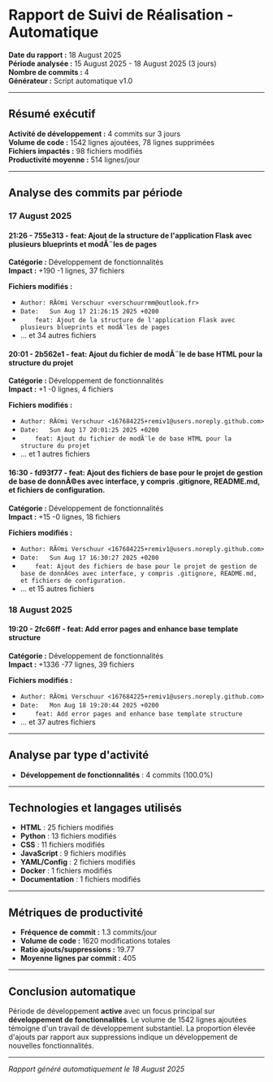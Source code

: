 # Rapport de Suivi de Réalisation - Automatique

**Date du rapport :** 18 August 2025  
**Période analysée :** 15 August 2025 - 18 August 2025 (3 jours)  
**Nombre de commits :** 4  
**Générateur :** Script automatique v1.0

---

## Résumé exécutif

**Activité de développement :** 4 commits sur 3 jours  
**Volume de code :** 1542 lignes ajoutées, 78 lignes supprimées  
**Fichiers impactés :** 98 fichiers modifiés  
**Productivité moyenne :** 514 lignes/jour

---

## Analyse des commits par période


### 17 August 2025

#### 21:26 - 755e313 - feat: Ajout de la structure de l'application Flask avec plusieurs blueprints et modÃ¨les de pages

**Catégorie :** Développement de fonctionnalités  
**Impact :** +190 -1 lignes, 37 fichiers

**Fichiers modifiés :**
- `Author: RÃ©mi Verschuur <verschuurrmm@outlook.fr>`
- `Date:   Sun Aug 17 21:26:15 2025 +0200`
- `    feat: Ajout de la structure de l'application Flask avec plusieurs blueprints et modÃ¨les de pages`
- ... et 34 autres fichiers

#### 20:01 - 2b562e1 - feat: Ajout du fichier de modÃ¨le de base HTML pour la structure du projet

**Catégorie :** Développement de fonctionnalités  
**Impact :** +1 -0 lignes, 4 fichiers

**Fichiers modifiés :**
- `Author: RÃ©mi Verschuur <167684225+remiv1@users.noreply.github.com>`
- `Date:   Sun Aug 17 20:01:25 2025 +0200`
- `    feat: Ajout du fichier de modÃ¨le de base HTML pour la structure du projet`
- ... et 1 autres fichiers

#### 16:30 - fd93f77 - feat: Ajout des fichiers de base pour le projet de gestion de base de donnÃ©es avec interface, y compris .gitignore, README.md, et fichiers de configuration.

**Catégorie :** Développement de fonctionnalités  
**Impact :** +15 -0 lignes, 18 fichiers

**Fichiers modifiés :**
- `Author: RÃ©mi Verschuur <167684225+remiv1@users.noreply.github.com>`
- `Date:   Sun Aug 17 16:30:27 2025 +0200`
- `    feat: Ajout des fichiers de base pour le projet de gestion de base de donnÃ©es avec interface, y compris .gitignore, README.md, et fichiers de configuration.`
- ... et 15 autres fichiers


### 18 August 2025

#### 19:20 - 2fc66ff - feat: Add error pages and enhance base template structure

**Catégorie :** Développement de fonctionnalités  
**Impact :** +1336 -77 lignes, 39 fichiers

**Fichiers modifiés :**
- `Author: RÃ©mi Verschuur <167684225+remiv1@users.noreply.github.com>`
- `Date:   Mon Aug 18 19:20:44 2025 +0200`
- `    feat: Add error pages and enhance base template structure`
- ... et 37 autres fichiers


---

## Analyse par type d'activité

- **Développement de fonctionnalités** : 4 commits (100.0%)

---

## Technologies et langages utilisés

- **HTML** : 25 fichiers modifiés
- **Python** : 13 fichiers modifiés
- **CSS** : 11 fichiers modifiés
- **JavaScript** : 9 fichiers modifiés
- **YAML/Config** : 2 fichiers modifiés
- **Docker** : 1 fichiers modifiés
- **Documentation** : 1 fichiers modifiés

---

## Métriques de productivité

- **Fréquence de commit :** 1.3 commits/jour
- **Volume de code :** 1620 modifications totales
- **Ratio ajouts/suppressions :** 19.77
- **Moyenne lignes par commit :** 405

---

## Conclusion automatique

Période de développement **active** avec un focus principal sur **développement de fonctionnalités**. Le volume de 1542 lignes ajoutées témoigne d'un travail de développement substantiel. La proportion élevée d'ajouts par rapport aux suppressions indique un développement de nouvelles fonctionnalités.

---
*Rapport généré automatiquement le 18 August 2025*